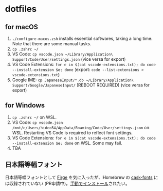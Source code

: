 # dotfiles

## for macOS

1. `./configure-macos.zsh` installs essential softwares, taking a long time. Note that there are some manual tasks.
1. `cp .zshrc ~/`
1. VS Code: `cp vscode.json ~/Library/Application\ Support/Code/User/settings.json` (vice versa for export)
1. VS Code Extensions: `for e in $(cat vscode-extensions.txt); do code --install-extension $e; done` (export: `code --list-extensions > vscode-extensions.txt`)
1. Google IME: `cp JapaneseInput/*.db ~/Library/Application\ Support/Google/JapaneseInput/` (REBOOT REQUIRED) (vice versa for export)

## for Windows

1. `cp .zshrc ~/` on WSL.
1. VS Code: `cp vscode.json /mnt/c/Users/hideo54/AppData/Roaming/Code/User/settings.json` on WSL. Restarting VS Code is required to reflect font settings.
1. VS Code Extensions: `for e in $(cat vscode-extensions.txt); do code --install-extension $e; done` on WSL. Some may fail.
1. TBA

## 日本語等幅フォント

日本語等幅フォントとして [Firge](https://github.com/yuru7/Firge) を気に入ったが、Homebrew の [cask-fonts](https://github.com/Homebrew/homebrew-cask-fonts) には収録されていない (PR申請中)。[手動でインストール](https://github.com/yuru7/Firge/releases)されたい。
